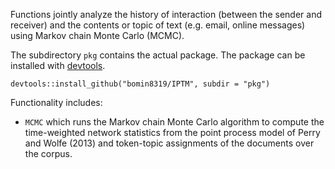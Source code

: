 Functions jointly analyze the history of interaction (between the sender and receiver) and the contents or topic of text (e.g. email, online messages) using Markov chain Monte Carlo (MCMC).

The subdirectory `pkg` contains the actual package. The package can be installed with [devtools](https://cran.r-project.org/package=devtools).

```{r}
devtools::install_github("bomin8319/IPTM", subdir = "pkg")
```

Functionality includes:

 - `MCMC` which runs the Markov chain Monte Carlo algorithm to compute the time-weighted network statistics from the point process model of Perry and Wolfe (2013) and token-topic assignments of the documents over the corpus.
 
